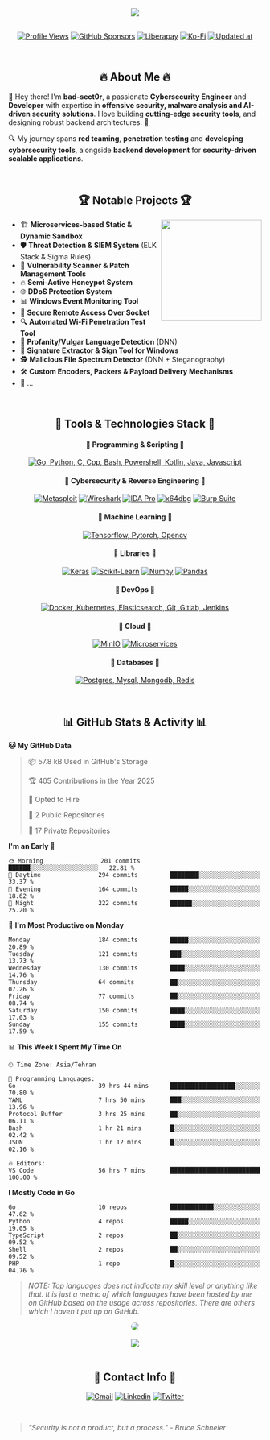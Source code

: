 <div align="center">
  <a href="#"><img src="https://readme-typing-svg.demolab.com/?lines=Cybersecurity+Researcher+| Malware+Analyst;Red+Team+Operator+|+Pentester;Security+Engineer+|+Secure+Application+Developer;Machine+Learning+Enthusiast;&font=Oxanium+Code&center=true&vCenter=true&width=700&height=30&duration=4000&pause=1000&color=FF0000&size=24"/></a>
</div>

<br>

<div align="center">

[![Profile Views](https://komarev.com/ghpvc/?username=bad-sect0r&color=red&style=flat-square)](#) [![GitHub Sponsors](https://img.shields.io/badge/sponsor-30363D?logo=GitHub-Sponsors&logoColor=#EA4AAA)](https://github.com/sponsors/bad-sect0r) [![Liberapay](https://img.shields.io/badge/Liberapay-F6C915?logo=liberapay&logoColor=black)](https://liberapay.com/bad-sect0r) [![Ko-Fi](https://img.shields.io/badge/Ko--fi-F16061?logo=ko-fi&logoColor=white)](https://ko-fi.com/bad_sect0r) [![Updated at](https://img.shields.io/github/last-commit/bad-sect0r/bad-sect0r)](#)

</div>
<br>
<div align="center">

## 🔥 About Me 🔥

</div>

👋 Hey there! I'm **bad-sect0r**, a passionate **Cybersecurity Engineer** and **Developer** with expertise in **offensive security, malware analysis and AI-driven security solutions**.
I love building **cutting-edge security tools**, and designing robust backend architectures. 🚀

🔍 My journey spans **red teaming**, **penetration testing** and **developing cybersecurity tools**, alongside **backend development** for **security-driven scalable applications**.

<br>
<div align="center">

## 🏆 Notable Projects 🏆

</div>

<img align='right' src='https://user-images.githubusercontent.com/5713670/87202985-820dcb80-c2b6-11ea-9f56-7ec461c497c3.gif' width='200"'>

- 🏗️ **Microservices-based Static & Dynamic Sandbox**
- 🛡️ **Threat Detection & SIEM System** (ELK Stack & Sigma Rules)
- 🦠 **Vulnerability Scanner & Patch Management Tools**
- 🔥 **Semi-Active Honeypot System**
- 🌐 **DDoS Protection System**
- 📊 **Windows Event Monitoring Tool**
- 📡 **Secure Remote Access Over Socket**
- 🔍 **Automated Wi-Fi Penetration Test Tool**
- 📜 **Profanity/Vulgar Language Detection** (DNN)
- 🚀 **Signature Extractor & Sign Tool for Windows**
- 🕵️ **Malicious File Spectrum Detector** (DNN + Steganography)
- 🛠️ **Custom Encoders, Packers & Payload Delivery Mechanisms**
- 🦦 ...

<br>
<div align="center">

## 🚀 Tools & Technologies Stack 🚀

#### 🔹 Programming & Scripting 🔹

[![Go, Python, C, Cpp, Bash, Powershell, Kotlin, Java, Javascript](https://skillicons.dev/icons?i=go,python,c,cpp,bash,powershell,kotlin,java,javascript&theme=dark)](#-programming--scripting)

#### 🔹 Cybersecurity & Reverse Engineering 🔹

[![Metasploit](https://img.shields.io/badge/-Metasploit-0277BD?style=for-the-badge&logo=metasploit&logoColor=white)](#-cybersecurity--reverse-engineering) [![Wireshark](https://img.shields.io/badge/-Wireshark-1679A7?style=for-the-badge&logo=wireshark&logoColor=white)](#-cybersecurity--reverse-engineering) [![IDA Pro](https://img.shields.io/badge/-IDA%20Pro-001428?style=for-the-badge&logoColor=white)](#-cybersecurity--reverse-engineering) [![x64dbg](https://img.shields.io/badge/-x64dbg-003366?style=for-the-badge&logoColor=white)](#-cybersecurity--reverse-engineering) [![Burp Suite](https://img.shields.io/badge/-Burp%20Suite-FF6F00?style=for-the-badge&logo=burp-suite&logoColor=white)](#-cybersecurity--reverse-engineering)

#### 🔹 Machine Learning 🔹

[![Tensorflow, Pytorch, Opencv](https://skillicons.dev/icons?i=tensorflow,pytorch,opencv)](#-machine-learning)

#### 🔹 Libraries 🔹

[![Keras](https://img.shields.io/badge/Keras-D00000?style=for-the-badge&logo=keras&logoColor=white)](#-libraries) [![Scikit-Learn](https://img.shields.io/badge/Scikit%20Learn-F7931E?style=for-the-badge&logo=scikit-learn&logoColor=white)](#-libraries) [![Numpy](https://img.shields.io/badge/Numpy-013243?style=for-the-badge&logo=numpy&logoColor=white)](#-libraries) [![Pandas](https://img.shields.io/badge/Pandas-150458?style=for-the-badge&logo=pandas&logoColor=white)](#-libraries)

#### 🔹 DevOps 🔹

[![Docker, Kubernetes, Elasticsearch, Git, Gitlab, Jenkins](https://skillicons.dev/icons?i=docker,kubernetes,elasticsearch,git,gitlab,jenkins)](#-devops)

#### 🔹 Cloud 🔹

[![MinIO](https://img.shields.io/badge/MinIO-990000?style=for-the-badge&logo=minio&logoColor=white)](#-cloud) [![Microservices](https://img.shields.io/badge/-Microservices-FF9900?style=for-the-badge&logo=microservices&logoColor=white)](#-cloud)

#### 🔹 Databases 🔹

[![Postgres, Mysql, Mongodb, Redis](https://skillicons.dev/icons?i=postgres,mysql,mongodb,redis)](#-databases)

<br>

## 📊 GitHub Stats & Activity 📊

</div>

<!--START_SECTION:waka-->
**🐱 My GitHub Data** 

> 📦 57.8 kB Used in GitHub's Storage 
 > 
> 🏆 405 Contributions in the Year 2025
 > 
> 💼 Opted to Hire
 > 
> 📜 2 Public Repositories 
 > 
> 🔑 17 Private Repositories 
 > 
**I'm an Early 🐤** 

```text
🌞 Morning                201 commits         ██████░░░░░░░░░░░░░░░░░░░   22.81 % 
🌆 Daytime                294 commits         ████████░░░░░░░░░░░░░░░░░   33.37 % 
🌃 Evening                164 commits         █████░░░░░░░░░░░░░░░░░░░░   18.62 % 
🌙 Night                  222 commits         ██████░░░░░░░░░░░░░░░░░░░   25.20 % 
```
📅 **I'm Most Productive on Monday** 

```text
Monday                   184 commits         █████░░░░░░░░░░░░░░░░░░░░   20.89 % 
Tuesday                  121 commits         ███░░░░░░░░░░░░░░░░░░░░░░   13.73 % 
Wednesday                130 commits         ████░░░░░░░░░░░░░░░░░░░░░   14.76 % 
Thursday                 64 commits          ██░░░░░░░░░░░░░░░░░░░░░░░   07.26 % 
Friday                   77 commits          ██░░░░░░░░░░░░░░░░░░░░░░░   08.74 % 
Saturday                 150 commits         ████░░░░░░░░░░░░░░░░░░░░░   17.03 % 
Sunday                   155 commits         ████░░░░░░░░░░░░░░░░░░░░░   17.59 % 
```


📊 **This Week I Spent My Time On** 

```text
🕑︎ Time Zone: Asia/Tehran

💬 Programming Languages: 
Go                       39 hrs 44 mins      ██████████████████░░░░░░░   70.80 % 
YAML                     7 hrs 50 mins       ███░░░░░░░░░░░░░░░░░░░░░░   13.96 % 
Protocol Buffer          3 hrs 25 mins       ██░░░░░░░░░░░░░░░░░░░░░░░   06.11 % 
Bash                     1 hr 21 mins        █░░░░░░░░░░░░░░░░░░░░░░░░   02.42 % 
JSON                     1 hr 12 mins        █░░░░░░░░░░░░░░░░░░░░░░░░   02.16 % 

🔥 Editors: 
VS Code                  56 hrs 7 mins       █████████████████████████   100.00 % 
```

**I Mostly Code in Go** 

```text
Go                       10 repos            ████████████░░░░░░░░░░░░░   47.62 % 
Python                   4 repos             █████░░░░░░░░░░░░░░░░░░░░   19.05 % 
TypeScript               2 repos             ██░░░░░░░░░░░░░░░░░░░░░░░   09.52 % 
Shell                    2 repos             ██░░░░░░░░░░░░░░░░░░░░░░░   09.52 % 
PHP                      1 repo              █░░░░░░░░░░░░░░░░░░░░░░░░   04.76 % 
```




<!--END_SECTION:waka-->

> _NOTE: Top languages does not indicate my skill level or anything like that. It is just a metric of which languages have been hosted by me on GitHub based on the usage across repositories. There are others which I haven't put up on GitHub._

<div align="center">
  <a href="#-github-stats--activity"><img style="border-radius: 16px" src="https://github-readme-activity-graph.vercel.app/graph?username=bad-sect0r&theme=github" /></a>
</div>
<br>
<div align="center">
  <a href="#-github-stats--activity"><img align="center" src="https://github-profile-trophy.vercel.app/?username=bad-sect0r&theme=nord&no-frame=true&margin-w=15&margin-h=15&column=-1&rank=SECRET,SSS,SS,S,AAA,AA,A,B,C"/></a>
</div>

<br>
<div align="center">

## 📡 Contact Info 📡

  <div>

[![Gmail](https://skillicons.dev/icons?i=gmail&theme=dark)](mailto:amir.m.amiirii@gmail.com) [![Linkedin](https://skillicons.dev/icons?i=linkedin&theme=dark)](https://linkedin.com/in/am-amiri) [![Twitter](https://skillicons.dev/icons?i=twitter&theme=dark)](https://twitter.com/_xaMirx_)

  </div>
</div>
<br>

<!-- bc1q5lfnwak9y7cqe7v32a82vah2jyqq2thn9n6xaf -->

> _"Security is not a product, but a process." - Bruce Schneier_
